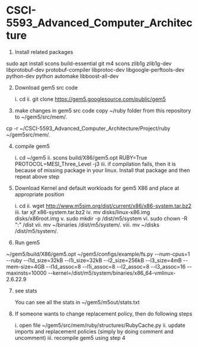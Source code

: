# CSCI-5593_Advanced_Computer_Architecture

1. Install related packages

sudo apt install scons build-essential git m4 scons zlib1g zlib1g-dev libprotobuf-dev protobuf-compiler libprotoc-dev libgoogle-perftools-dev python-dev python automake libboost-all-dev

2. Download gem5 src code

	i. cd
	ii. git clone https://gem5.googlesource.com/public/gem5

3. make changes in gem5 src code
copy ~/ruby folder from this repository to ~/gem5/src/mem/.

cp -r ~/CSCI-5593_Advanced_Computer_Architecture/Project/ruby ~/gem5src/mem/.

4. compile gem5

	i.   cd ~/gem5
	ii.  scons build/X86/gem5.opt RUBY=True PROTOCOL=MESI_Three_Level -j3
	iii. if compilation fails, then it is because of missing package in your linux. Install that package and then repeat above step
	
5. Download Kernel and default workloads for gem5 X86 and place at appropriate position

	i.    cd
	ii.   wget http://www.m5sim.org/dist/current/x86/x86-system.tar.bz2
	iii.  tar xjf x86-system.tar.bz2
	iv.   mv disks/linux-x86.img disks/x86root.img
	v.    sudo mkdir -p /dist/m5/system
	vi.   sudo chown -R "<username>:<usergroup>" /dist
	vii.  mv ~/binaries /dist/m5/system/.
	viii. mv ~/disks /dist/m5/system/.

6.  Run gem5

~/gem5/build/X86/gem5.opt ~/gem5/configs/example/fs.py --num-cpus=1 --ruby --l1d_size=32kB --l1i_size=32kB --l2_size=256kB --l3_size=4mB --mem-size=4GB --l1d_assoc=8 --l1i_assoc=8 --l2_assoc=8 --l3_assoc=16 --maxinsts=10000 --kernel=/dist/m5/system/binaries/x86_64-vmlinux-2.6.22.9

7. see stats

	You can see all the stats in ~/gem5/m5out/stats.txt

8. If someone wants to change replacement policy, then do following steps

	i.   open file ~/gem5/src/mem/ruby/structures/RubyCache.py
	ii.  update imports and replacement policies (simply by doing comment and uncomment)
	iii. recompile gem5 using step 4